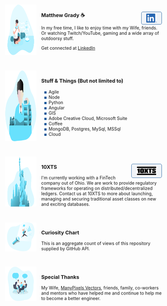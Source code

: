 <link rel="apple-touch-icon" sizes="180x180" href="/apple-touch-icon.png">
<link rel="icon" type="image/png" sizes="32x32" href="/favicon-32x32.png">
<link rel="icon" type="image/png" sizes="16x16" href="/favicon-16x16.png">
<link rel="manifest" href="/site.webmanifest">
<link
rel="stylesheet"
href="https://cdnjs.cloudflare.com/ajax/libs/animate.css/4.1.1/animate.min.css"
/>

<div class="row">
	<img class="row-logo" src="./Watermelon_Monochromatic.svg">
	<div class="row-item"><h3>Matthew Grady ☕ <a href = "https://linkedin.com/in/matthew-grady-7b752a16"><img class="hover-friends" src="./LI-In-Bug.png" style=" float: right; max-width: 66px;
    padding: 5px 15px;
    border: 1px solid #155799; 
    background: rgba(21, 87, 153, .05);
    border-radius: 5px; max-height: 29.06px;"></a></h3> 
<div id="about"></div>

In my free time, I like to enjoy time with my Wife, friends. Or watching Twitch/YouTube, gaming and a wide array of outdoorsy stuff.

Get connected at <a href="https://linkedin.com/in/matthew-grady-7b752a16">LinkedIn</a>
	</div>
</div>

<script>

	
document.getElementById("about").innerHTML = "Hi, I'm Matthew. I do solo and agile full-stack stuff and things from behind a monitor ( or 2, or 3 ).";

const header = document.getElementsByTagName("header");
window.onwheel = function(event) {headerScrollFunction(event)};
 
function headerScrollFunction(event) {
  if (document.documentElement.scrollTop > 10 && event.deltaY > 0) {

   header[0].classList.remove('expand');
   header[0].classList.add('collapse');

  } 
 else if (document.documentElement.scrollTop < 10 && event.deltaY < 0) {

    header[0].classList.remove('collapse');
    header[0].classList.add('expand');
    window.scrollTo(0,0);

 }
}
</script>

<style>
 
 body {
  scroll-snap-type: y mandatory;
 }
 .page-header {
    background-image: url(1610.m00.i125.n015.S.c12.310635362 Vector cartoon blue cloudy sky horizontal seamless pattern.jpg);
    background-size: 75%;	
}
 header {
 scroll-snap-align: start;
 }
 
 #content {
 scroll-snap-align: start;
 }
 
 #about {
 scroll-snap-align: start;
 }
 
 #stuff--things-but-not-limited-to {
 scroll-snap-align: start;
 }
 
 #10xts {
 scroll-snap-align: start;
 }

 #curiosity-chart {
 scroll-snap-align: start;
 }
 
.row {
 display: flex;
 margin-bottom: 50px;
}

.row-logo {
 width: 100px;
 margin-right: 1rem;
}

.row-item {

}

ul li { 
  list-style-image: radial-gradient(circle, #155799,  #155799);
  list-style-border: 1px solid #155799;
}
	
.collapse {
  display: flex;
  justify-content: center;
  align-items: center;
  animation: collapse .5s ease forwards;
 
}

.collapse .project-name {
 font-size: 12px;
}

.collapse a.btn {
 display: none;
}
 
.expand {
 animation: expand .5s ease forwards;
 padding-top: 80px;
 padding-bottom: 80px;
}
 
.bottom-left {
  position: fixed;
  bottom: 18px;
  left: -10px;
 }
 
 .top-right {
  position: fixed;
  top: 60px;
  right: 00px;
 }
 
 .page-header {
  background-image: linear-gradient(
  120deg, #155799, #fff);
  position: sticky;
  top: 0px;
  padding-top: 80px;
  padding-bottom: 80px;
 }
 
 .main-content h1, .main-content h2, .main-content h3, .main-content h4, .main-content h5, .main-content h6 {
  color:  #155799;
 }
 
  @keyframes collapse {
   from {
   padding-top: 80px;
   padding-bottom: 80px;
   }
   to {
   padding-top: 2px;
   padding-bottom: 2px;
   }
 }

 @keyframes expand {
   from {
    padding-top: 2px;
    padding-bottom: 2px;
   }
   to {
    padding-top: 80px;
    padding-bottom: 80px;
   }
 }
</style>

<div class="row">
	<img class="row-logo" src="./Data Arranging_Monochromatic.svg">
	<div class="row-item"><h3>Stuff & Things (But not limited to)</h3> 
<ul>
  <li>Agile</li>
  <li>Node</li>
  <li>Python</li>
  <li>Angular</li>
  <li>GIS</li>
  <li>Adobe Creative Cloud, Microsoft Suite</li>
  <li>Coffee</li>
  <li>MongoDB, Postgres, MySql, MSSql</li>
  <li>Cloud</li>
</ul>  
	</div>
</div>

<div class="row">
	<img class="row-logo" src="./Statue of liberty_Monochromatic.svg">
	<div class="row-item"><h3>10XTS <a href = "mailto: info@10xts.com"><img src="./10xts.png" style=" float: right; max-width: 66px;
    padding: 5px 15px;
    border: 1px solid #155799; 
    background: rgba(21, 87, 153, .05);
    border-radius: 5px;"></a></h3> 
I'm currently working with a FinTech company out of Ohio. We are work to provide regulatory frameworks for operating on distributed/decentralized ledgers. Contact us at 10XTS to more about launching, managing and securing traditional asset classes on new and exciting databases. 
	</div>
</div>

<div class="row">
	<img class="row-logo" src="./Spotlight _Monochromatic.svg">
	<div class="row-item"><h3>Curiosity Chart</h3> 
This is an aggregate count of views of this repository supplied by GitHub API. 
<section id="curiosity-container" class="curiosity-container"></section>
	</div>
</div>

<script src="https://d3js.org/d3.v3.min.js"></script>
<script src="https://cdnjs.cloudflare.com/ajax/libs/jquery/3.6.0/jquery.min.js" integrity="sha512-894YE6QWD5I59HgZOGReFYm4dnWc1Qt5NtvYSaNcOP+u1T9qYdvdihz0PPSiiqn/+/3e7Jo4EaG7TubfWGUrMQ==" crossorigin="anonymous" referrerpolicy="no-referrer"></script>
<script>
	
// Set the dimensions of the canvas / graph
var	margin = {top: 30, right: 20, bottom: 30, left: 50},
	width = 600 - margin.left - margin.right,
	height = 270 - margin.top - margin.bottom;
 
// Parse the date / time
var	parseDate = d3.time.format("%d-%b-%y").parse;
 
// Set the ranges
var     x = d3.scale.ordinal().rangeRoundBands([0, width], 1);
var	y = d3.scale.linear().range([height, 0]);
 
// Define the axes
var 	xAxis = d3.svg.axis()
	.scale(x)
	.orient("bottom");
 
var	yAxis = d3.svg.axis().scale(y)
	.orient("left").ticks(3);
 
// Define the line
var     valueline = d3.svg.line()
	.interpolate("basis")
	.x(function (d) {
	    return x(d.superposition);
	 })
	 .y(function (d) {
	    return y(d.value);
	 });
    
// Adds the svg canvas
var	svg = d3.select("section")
	.append("svg")
		.attr("width", width + margin.left + margin.right)
		.attr("height", height + margin.top + margin.bottom)
	.append("g")
		.attr("transform", "translate(" + margin.left + "," + margin.top + ")");
 
window.sneakyVariable = [];
 	
$.ajax({

    url : 'https://api.countapi.xyz/hit/coffeestained.github.io/about-this-dev',
    type : 'GET',
    success : function(data) { 
	const past = {value: (data.value-1)/2, superposition: 'The Past'};
        window.sneakyVariable.push(past);
	$.ajax({

	    url : 'https://api.countapi.xyz/hit/coffeestained.github.io/about-this-dev',
	    type : 'GET',
	    success : function(data) {              
		const present = {value: (data.value)/2, superposition: 'The Present'};
		window.sneakyVariable.push(present);

		window.sneakyVariable.forEach(function(d) {
			d.superposition = d.superposition;
			d.value = +d.value;
		});

		// Scale the range of the data
		x.domain(d3.extent(window.sneakyVariable, function(d) { return d.superposition; }));
		y.domain([0, d3.max(window.sneakyVariable, function(d) { return d.value; })]);

		// Add the valueline path.
		//svg.append("path")	
			//.attr("class", "line")
			//.attr("d", valueline(window.sneakyVariable));

		// Add the X Axis
		svg.append("g")		
			.attr("class", "x axis")
			.attr("transform", "translate(0," + height + ")")
			.call(xAxis);

		// Add the Y Axis
		svg.append("g")		
			.attr("class", "y axis")
			.call(yAxis);
	
		svg.selectAll(".dot")
		      .data(window.sneakyVariable, function(d){
			return d.value
		      })
		      .enter()
		      .append("circle")
		      .attr("r", 3)
		      .attr("cx", function(d,i){
			if (i == 0) return 175;
			else return 350;
		      })
		      .attr("cy", function(d){
			return d.value
		      })
		      .attr("fill", function(d){
			return '#155799';
		      });
	
	    },
	    error : function(request,error)
	    {
		alert("Request: "+JSON.stringify(request));
	    }
	});	
    },
    error : function(request,error)
    {
        alert("Request: "+JSON.stringify(request));
    }
});
	
const element = document.querySelector("h1");
element.classList.add('animate__animated');

window.sneakyAnimationEnum = ['animate__bounce','animate__pulse','animate__rubberBand','animate__shakeX',
	'animate__shakeY','animate__swing','animate__tada','animate__jello','animate__heartBeat'];
window.sneakyCurrentAnimation = window.sneakyAnimationEnum[Math.floor(Math.random()*window.sneakyAnimationEnum.length)];
element.classList.add(window.sneakyCurrentAnimation);
	
element.addEventListener("mouseover", event => {
  element.classList.remove(window.sneakyCurrentAnimation);
  let current = window.sneakyAnimationEnum[Math.floor(Math.random()*window.sneakyAnimationEnum.length)];
	window.sneakyCurrentAnimation = current;
  element.classList.add(current);
});
	
window.hoverFriends = document.querySelectorAll('img');
console.log(hoverFriends);
window.hoverFriends.forEach(element => {
	element.classList.add('animate__animated');
	element.addEventListener("mouseover", event => {
	  element.classList.remove(window.sneakyCurrentAnimation);
	  let current = window.sneakyAnimationEnum[Math.floor(Math.random()*window.sneakyAnimationEnum.length)];
		window.sneakyCurrentAnimation = current;
	  element.classList.add(current);
	});
});
</script>

<style>
path { 
  stroke: #155799;
	stroke-width: 2;
	fill: none;
}

.axis path,
.axis line {
	fill: none;
	stroke: #8ba9c7;
	stroke-width: 1;
	shape-rendering: crispEdges;
}
	
.dot {
    fill: #155799;
    stroke: #fff;
}
 </style>

<div class="row">
	<img class="row-logo" src="./Brainstorming session _Monochromatic.svg">
	<div class="row-item"><h3>Special Thanks</h3> 
		My Wife, <a href="https://www.manypixels.co/gallery">ManyPixels Vectors</a>, friends, family, co-workers and mentors who have helped me and continue to help me to become a better engineer.
	</div>
</div>



